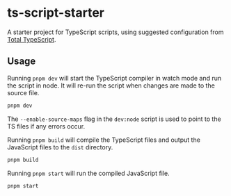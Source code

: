 # ts-script-starter

A starter project for TypeScript scripts, using suggested configuration from [Total TypeScript](https://www.totaltypescript.com/typescript-and-node).

## Usage

Running `pnpm dev` will start the TypeScript compiler in watch mode and run the script in node. It will re-run the script when changes are made to the source file.

```bash
pnpm dev
```

The `--enable-source-maps` flag in the `dev:node` script is used to point to the TS files if any errors occur.

Running `pnpm build` will compile the TypeScript files and output the JavaScript files to the `dist` directory.

```bash
pnpm build
```

Running `pnpm start` will run the compiled JavaScript file.

```bash
pnpm start
```
